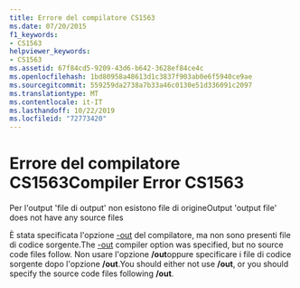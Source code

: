 ```yaml
---
title: Errore del compilatore CS1563
ms.date: 07/20/2015
f1_keywords:
- CS1563
helpviewer_keywords:
- CS1563
ms.assetid: 67f84cd5-9209-43d6-b642-3628ef84ce4c
ms.openlocfilehash: 1bd80958a48613d1c3837f903ab0e6f5940ce9ae
ms.sourcegitcommit: 559259da2738a7b33a46c0130e51d336091c2097
ms.translationtype: MT
ms.contentlocale: it-IT
ms.lasthandoff: 10/22/2019
ms.locfileid: "72773420"
---
```

# <a name="compiler-error-cs1563"></a><span data-ttu-id="a050e-102">Errore del compilatore CS1563</span><span class="sxs-lookup"><span data-stu-id="a050e-102">Compiler Error CS1563</span></span>
<span data-ttu-id="a050e-103">Per l'output 'file di output' non esistono file di origine</span><span class="sxs-lookup"><span data-stu-id="a050e-103">Output 'output file' does not have any source files</span></span>  
  
 <span data-ttu-id="a050e-104">È stata specificata l'opzione [-out](../language-reference/compiler-options/out-compiler-option.md) del compilatore, ma non sono presenti file di codice sorgente.</span><span class="sxs-lookup"><span data-stu-id="a050e-104">The [-out](../language-reference/compiler-options/out-compiler-option.md) compiler option was specified, but no source code files follow.</span></span> <span data-ttu-id="a050e-105">Non usare l'opzione **/out**oppure specificare i file di codice sorgente dopo l'opzione **/out**.</span><span class="sxs-lookup"><span data-stu-id="a050e-105">You should either not use **/out**, or you should specify the source code files following **/out**.</span></span>
